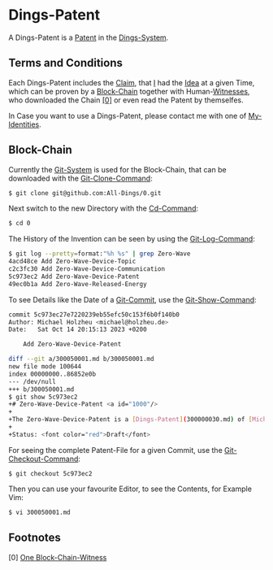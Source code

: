 # Dings-Patent <a id="1"/>

A Dings-Patent is a [Patent](670022.md) in the [Dings-System](300000007.md).

## Terms and Conditions <a id="1000"/>

Each Dings-Patent includes the [Claim](130000040.md), that [I](0.md) had the [Idea](600012.md) at a given Time, which can be proven by a [Block-Chain](2000218.md) together with Human-[Witnesses](11000004.md), who downloaded the Chain [[0]](#10001) or even read the Patent by themselfes.

In Case you want to use a Dings-Patent, please contact me with one of [My-Identities](0.md#1000).

## Block-Chain <a id="2000"/>

Currently the [Git-System](58.md) is used for the Block-Chain, that can be downloaded with the [Git-Clone-Command](9000086.md):

```bash
$ git clone git@github.com:All-Dings/0.git
```

Next switch to the new Directory with the [Cd-Command](9000115.md):

```bash
$ cd 0
```

The History of the Invention can be seen by using the [Git-Log-Command](9000141.md):

```bash
$ git log --pretty=format:"%h %s" | grep Zero-Wave
4acd48ce Add Zero-Wave-Device-Topic
c2c3fc30 Add Zero-Wave-Device-Communication
5c973ec2 Add Zero-Wave-Device-Patent
49ec0b1a Add Zero-Wave-Released-Energy
```

To see Details like the Date of a [Git-Commit](9000070.md), use the [Git-Show-Command](2000234.md):

```bash
commit 5c973ec27e7220239eb55efc50c153f6b0f140b0
Author: Michael Holzheu <michael@holzheu.de>
Date:   Sat Oct 14 20:15:13 2023 +0200

    Add Zero-Wave-Device-Patent

diff --git a/300050001.md b/300050001.md
new file mode 100644
index 00000000..86852e0b
--- /dev/null
+++ b/300050001.md
$ git show 5c973ec2
+# Zero-Wave-Device-Patent <a id="1000"/>
+
+The Zero-Wave-Device-Patent is a [Dings-Patent](300000030.md) of [Michael_Holzheu](0.md) for a [Zero-Wave-Device](20000021.md).
+
+Status: <font color="red">Draft</font>
```

For seeing the complete Patent-File for a given Commit, use the [Git-Checkout-Command](9000071.md):

```
$ git checkout 5c973ec2
```

Then you can use your favourite Editor, to see the Contents, for Example Vim:

```bash
$ vi 300050001.md
```

## Footnotes <a id="10000"/>

[<a id="10001"/>0] [One Block-Chain-Witness](23.md#12010)

